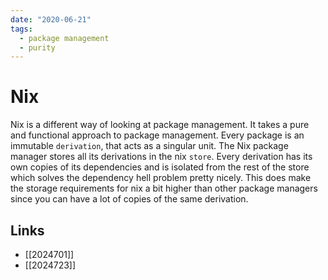 ```yaml
---
date: "2020-06-21"
tags:
  - package management
  - purity
---
```


# Nix

Nix is a different way of looking at package management. It takes a pure and functional approach to package management. Every package is an immutable `derivation`, that acts as a singular unit. The Nix package manager stores all its derivations in the nix `store`. Every derivation has its own copies of its dependencies and is isolated from the rest of the store which solves the dependency hell problem pretty nicely. This does make the storage requirements for nix a bit higher than other package managers since you can have a lot of copies of the same derivation.

## Links

* [[2024701]]
* [[2024723]]
